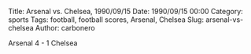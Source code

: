Title: Arsenal vs. Chelsea, 1990/09/15
Date: 1990/09/15 00:00
Category: sports
Tags: football, football scores, Arsenal, Chelsea
Slug: arsenal-vs-chelsea
Author: carbonero


Arsenal 4 - 1 Chelsea
